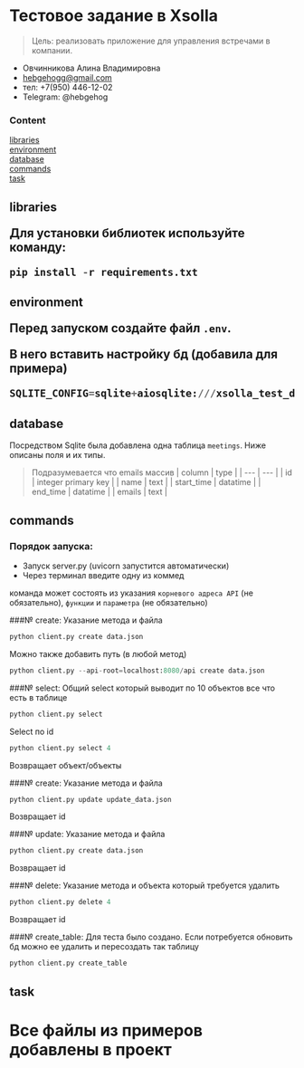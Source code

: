 # Тестовое задание в Xsolla
> Цель: реализовать приложение для управления встречами в компании.

- Овчинникова Алина Владимировна
- hebgehogg@gmail.com
- тел: +7(950) 446-12-02
- Telegram: @hebgehog

### Content  
[libraries](#libraries)  
[environment](#environment)  
[database](#database)  
[commands](#commands)  
[task](#task)  


<a name="libraries"><h2>libraries</task></a>  

Для установки библиотек используйте команду:
```python
pip install -r requirements.txt
```

<a name="environment"><h2>environment</task></a>  

Перед запуском создайте файл `.env`. 

В него вставить настройку бд (добавила для примера)
```python
SQLITE_CONFIG=sqlite+aiosqlite:///xsolla_test_db.db
```


<a name="database"><h2>database</h2></a> 

Посредством Sqlite была добавлена одна таблица `meetings`. 
Ниже описаны поля и их типы.

> Подразумевается что emails массив
| column | type |
| --- | --- |
| id | integer primary key |
| name | text |
| start_time | datatime |
| end_time | datatime |
| emails | text |


<a name="commands"><h2>commands</h2></a>  

### Порядок запуска:
* Запуск server.py (uvicorn запустится автоматически)
* Через терминал введите одну из коммед 

команда может состоять из указания `корневого адреса API` (не обязательно), `функции` и `параметра` (не обязательно)

###№ create:
Указание метода и файла
```python
python client.py create data.json
```
Можно также добавить путь (в любой метод)
```python
python client.py --api-root=localhost:8080/api create data.json
```


###№ select:
Общий select который выводит по 10 объектов все что есть в таблице
```python
python client.py select
```
Select по id
```python
python client.py select 4
```
Возвращает объект/объекты

###№ create:
Указание метода и файла
```python
python client.py update update_data.json
```
Возвращает id


###№ update:
Указание метода и файла
```python
python client.py create data.json
```
Возвращает id


###№ delete:
Указание метода и объекта который требуется удалить
```python
python client.py delete 4
```
Возвращает id


###№ create_table:
Для теста было создано. Если потребуется обновить бд можно ее удалить и пересоздать так таблицу
```python
python client.py create_table
```


<a name="task"><h2>task</h2></a>


# Все файлы из примеров добавлены в проект
